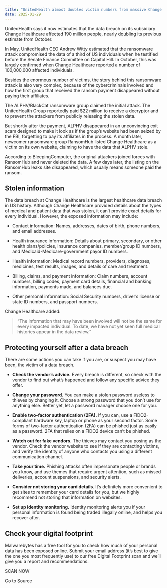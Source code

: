 ```yaml
---
title: "UnitedHealth almost doubles victim numbers from massive Change Healthcare data breach"
date: 2025-01-29
---
```


UnitedHealth says it now estimates that the data breach on its subsidiary Change Healthcare affected 190 million people, nearly doubling its previous estimate from October.

In May, UnitedHealth CEO Andrew Witty estimated that the ransomware attack compromised the data of a third of US individuals when he testified before the Senate Finance Committee on Capitol Hill. In October, this was largely confirmed when Change Healthcare reported a number of 100,000,000 affected individuals.

Besides the enormous number of victims, the story behind this ransomware attack is also very complex, because of the cybercriminals involved and how the first group that received the ransom payment disappeared without paying their affiliates.

The ALPHV/BlackCat ransomware group claimed the initial attack. The UnitedHealth Group reportedly paid $22 million to receive a decryptor and to prevent the attackers from publicly releasing the stolen data.

But shortly after the payment, ALPHV disappeared in an unconvincing exit scam designed to make it look as if the group’s website had been seized by the FBI, forgetting to pay its affiliates in the process. A month later, newcomer ransomware group RansomHub listed Change Healthcare as a victim on its own website, claiming to have the data that ALPHV stole.

According to BleepingComputer, the original attackers joined forces with RansomHub and never deleted the data. A few days later, the listing on the RansomHub leaks site disappeared, which usually means someone paid the ransom.

## Stolen information

The data breach at Change Healthcare is the largest healthcare data breach in US history. Although Change Healthcare provided details about the types of medical and patient data that was stolen, it can’t provide exact details for every individual. However, the exposed information may include:

- Contact information: Names, addresses, dates of birth, phone numbers, and email addresses.

- Health insurance information: Details about primary, secondary, or other health plans/policies, insurance companies, member/group ID numbers, and Medicaid-Medicare-government payor ID numbers.

- Health information: Medical record numbers, providers, diagnoses, medicines, test results, images, and details of care and treatment.

- Billing, claims, and payment information: Claim numbers, account numbers, billing codes, payment card details, financial and banking information, payments made, and balances due.

- Other personal information: Social Security numbers, driver’s license or state ID numbers, and passport numbers.

Change Healthcare added:

> “The information that may have been involved will not be the same for every impacted individual. To date, we have not yet seen full medical histories appear in the data review.”

## Protecting yourself after a data breach

There are some actions you can take if you are, or suspect you may have been, the victim of a data breach.

- **Check the vendor’s advice.** Every breach is different, so check with the vendor to find out what’s happened and follow any specific advice they offer.

- **Change your password.** You can make a stolen password useless to thieves by changing it. Choose a strong password that you don’t use for anything else. Better yet, let a password manager choose one for you.

- **Enable two-factor authentication (2FA).** If you can, use a FIDO2-compliant hardware key, laptop or phone as your second factor. Some forms of two-factor authentication (2FA) can be phished just as easily as a password. 2FA that relies on a FIDO2 device can’t be phished.

- **Watch out for fake vendors.** The thieves may contact you posing as the vendor. Check the vendor website to see if they are contacting victims, and verify the identity of anyone who contacts you using a different communication channel.

- **Take your time.** Phishing attacks often impersonate people or brands you know, and use themes that require urgent attention, such as missed deliveries, account suspensions, and security alerts.

- **Consider not storing your card details**. It’s definitely more convenient to get sites to remember your card details for you, but we highly recommend not storing that information on websites.

- **Set up identity monitoring.** Identity monitoring alerts you if your personal information is found being traded illegally online, and helps you recover after.

## Check your digital footprint

Malwarebytes has a free tool for you to check how much of your personal data has been exposed online. Submit your email address (it’s best to give the one you most frequently use) to our free Digital Footprint scan and we’ll give you a report and recommendations.

SCAN NOW

Go to Source
